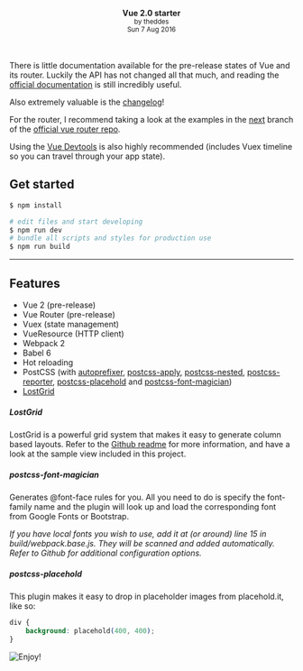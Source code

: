 <p style="text-align:center">
    <center>
        <strong>Vue 2.0 starter</strong><br>
        <small>by theddes<br>Sun 7 Aug 2016</small>
    </center>
    <br><br>
</p>

There is little documentation available for the pre-release states of Vue and its router. Luckily the API has not changed all that much, and reading the [official documentation](https://vuejs.org/api/) is still incredibly useful.

Also extremely valuable is the [changelog](https://github.com/vuejs/vue/issues/2873)!

For the router, I recommend taking a look at the examples in the [next](https://github.com/vuejs/vue-router/tree/next) branch of the [official vue router repo](https://github.com/vuejs/vue-router).

Using the [Vue Devtools](https://github.com/vuejs/vue-devtools) is also highly recommended (includes Vuex timeline so you can travel through your app state).

## Get started
```bash
$ npm install

# edit files and start developing
$ npm run dev
# bundle all scripts and styles for production use
$ npm run build
```

---

## Features

- Vue 2 (pre-release)
- Vue Router (pre-release)
- Vuex (state management)
- VueResource (HTTP client)
- Webpack 2
- Babel 6
- Hot reloading
- PostCSS (with [autoprefixer](https://github.com/postcss/autoprefixer), [postcss-apply](https://github.com/pascalduez/postcss-apply), [postcss-nested](https://github.com/postcss/postcss-nested), [postcss-reporter](https://github.com/postcss/postcss-reporter), [postcss-placehold](https://github.com/awayken/postcss-placehold) and [postcss-font-magician](https://github.com/jonathantneal/postcss-font-magician))
- [LostGrid](https://github.com/peterramsing/lost)

##### LostGrid
LostGrid is a powerful grid system that makes it easy to generate column based layouts. Refer to the [Github readme](https://github.com/peterramsing/lost) for more information, and have a look at the sample view included in this project.

##### postcss-font-magician
Generates @font-face rules for you.
All you need to do is specify the font-family name and the plugin will look up and load the corresponding font from Google Fonts or Bootstrap.

_If you have local fonts you wish to use, add it at (or around) line 15 in build/webpack.base.js. They will be scanned and added automatically.
Refer to Github for additional configuration options._

##### postcss-placehold
This plugin makes it easy to drop in placeholder images from placehold.it, like so:
```css
div {
    background: placehold(400, 400);
}
```

![](https://i.imgur.com/9XCIaET.jpg "Enjoy!")